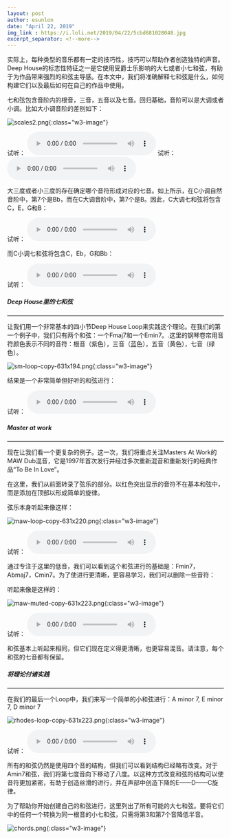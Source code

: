 ```yaml
---
layout: post
author: esunlon
date: "April 22, 2019"
img_link : https://i.loli.net/2019/04/22/5cbd681028048.jpg
excerpt_separator: <!--more-->
---
```


实际上，每种类型的音乐都有一定的技巧性，技巧可以帮助作者创造独特的声音。Deep House的标志性特征之一是它使用受爵士乐影响的大七或者小七和弦，有助于为作品带来强烈的和弦主导感。在本文中，我们将准确解释七和弦是什么，如何构建它们以及最后如何在自己的作品中使用。
<!--more-->

七和弦包含音阶内的根音，三音，五音以及七音。回归基础，音阶可以是大调或者小调。比如大小调音阶的差别如下：

![scales2.png](https://i.loli.net/2019/04/22/5cbd64bb3a608.png){:class="w3-image"}

试听：
<audio src="/assets/img/blog/20190422/c-major.mp3" controls="controls">  </audio>
试听：
<audio src="/assets/img/blog/20190422/c-minor.mp3" controls="controls">  </audio>

大三度或者小三度的存在确定哪个音符形成对应的七音。如上所示，在C小调自然音阶中，第7个是Bb，而在C大调音阶中，第7个是B。因此，C大调七和弦将包含C，E，G和B：

试听：
<audio src="/assets/img/blog/20190422/03-c-major-7-chord.mp3" controls="controls">  </audio>

而C小调七和弦将包含C，Eb，G和Bb：

试听：
<audio src="/assets/img/blog/20190422/04-c-minor-7-chord.mp3" controls="controls">  </audio>

##### Deep House里的七和弦

------

让我们用一个非常基本的四小节Deep House Loop来实践这个理论。在我们的第一个例子中，我们只有两个和弦：一个Fmaj7和一个Emin7。.这里的钢琴卷帘用音符颜色表示不同的音符：根音（紫色），三音（蓝色），五音（黄色），七音（绿色）。

![sm-loop-copy-631x194.png](https://i.loli.net/2019/04/22/5cbd64bca5219.png){:class="w3-image"}

结果是一个非常简单但好听的和弦进行：

试听：
<audio src="/assets/img/blog/20190422/05-1-dh_chd122_fade_out.mp3" controls="controls">  </audio>

##### Master at work

------

现在让我们看一个更复杂的例子。这一次，我们将重点关注Masters At Work的MAW Dub混音，它是1997年首次发行并经过多次重新混音和重新发行的经典作品“To Be In Love”。

在这里，我们从前面转录了弦乐的部分。以红色突出显示的音符不在基本和弦中，而是添加在顶部以形成简单的旋律。

弦乐本身听起来像这样：

![maw-loop-copy-631x220.png](https://i.loli.net/2019/04/22/5cbd64bc22f76.png){:class="w3-image"}

试听：
<audio src="/assets/img/blog/20190422/06-MAWSample.mp3" controls="controls">  </audio>

通过专注于这里的低音，我们可以看到这个和弦进行的基础是：Fmin7，Abmaj7，Cmin7。为了使进行更清晰，更容易学习，我们可以删除一些音符：

听起来像是这样的：

![maw-muted-copy-631x223.png](https://i.loli.net/2019/04/22/5cbd64bcd5349.png){:class="w3-image"}

试听：
<audio src="/assets/img/blog/20190422/07-MAWSampleCleaner.mp3" controls="controls">  </audio>

和弦基本上听起来相同，但它们现在定义得更清晰，也更容易混音。请注意，每个和弦的七音都有保留。

##### 将理论付诸实践

------

在我们的最后一个Loop中，我们来写一个简单的小和弦进行：A minor 7, E minor 7, D minor 7

![rhodes-loop-copy-631x223.png](https://i.loli.net/2019/04/22/5cbd64bcea22e.png){:class="w3-image"}

试听：
<audio src="/assets/img/blog/20190422/08-DeepHouseExample.mp3   " controls="controls">  </audio>

所有的和弦仍然是使用四个音的结构，但我们可以看到结构已经略有改变。对于Amin7和弦，我们将第七度音向下移动了八度。以这种方式改变和弦的结构可以使音符更加紧密，有助于创造丝滑的进行，并在声部中创造下降的E——D——C旋律。

为了帮助你开始创建自己的和弦进行，这里列出了所有可能的大七和弦。要将它们中的任何一个转换为同一根音的小七和弦，只需将第3和第7个音降低半音。

![chords.png](https://i.loli.net/2019/04/22/5cbd64baaf879.png){:class="w3-image"}